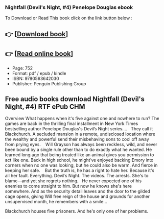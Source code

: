 ### Nightfall (Devil's Night, #4) Penelope Douglas ebook

To Download or Read This book click on the link button below :

## 👉  [**[Download book](http://get-pdfs.com/download.php?group=book&from=github.com&id=708973&lnk=1064 "Download book")**]

## 👉  [**[Read online book](http://get-pdfs.com/download.php?group=book&from=github.com&id=708973&lnk=1064 "Read online book")**]


* Page: 752
* Format: pdf / epub / kindle
* ISBN: 9780593642030
* Publisher: Penguin Publishing Group



## Free audio books download Nightfall (Devil's Night, #4) RTF ePub CHM


Overview
What happens when it&#039;s five against one and nowhere to run? The games are back in the thrilling final installment in New York Times bestselling author Penelope Douglas&#039;s Devil’s Night series.…
  
 They call it Blackchurch. A secluded mansion in a remote, undisclosed location where the wealthy and powerful send their misbehaving sons to cool off away from prying eyes. 
  
 Will Grayson has always been reckless, wild, and never been bound by a single rule other than to do exactly what he wanted. He learned long ago that being treated like an animal gives you permission to act like one. Back in high school, he might’ve enjoyed backing Emory into corners when no one was looking, but he could also be warm. And fierce in keeping her safe. 
  
 But the truth is, he has a right to hate her. Because it&#039;s all her fault. Everything. Devil’s Night. The videos. The arrests. She&#039;s to blame—and yet she regrets nothing.
  
 He never expected one of his enemies to come straight to him. But now he knows she&#039;s here somewhere. And as the security detail leaves and the door to the gilded cage opens, giving Will free reign of the house and grounds for another unsupervised month, he remembers with a smile…
 
 Blackchurch houses five prisoners. And he&#039;s only one of her problems.



